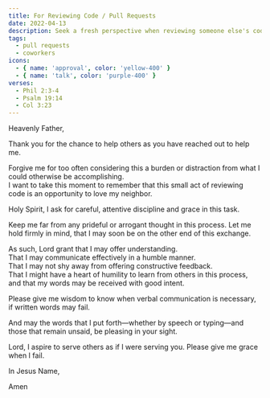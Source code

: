 ```yaml
---
title: For Reviewing Code / Pull Requests
date: 2022-04-13
description: Seek a fresh perspective when reviewing someone else's code.
tags:
  - pull requests
  - coworkers
icons:
  - { name: 'approval', color: 'yellow-400' }
  - { name: 'talk', color: 'purple-400' }
verses:
  - Phil 2:3-4
  - Psalm 19:14
  - Col 3:23
---
```


Heavenly Father,

Thank you for the chance to help others as you have reached out to help me.

Forgive me for too often considering this a burden or distraction from what I could otherwise be accomplishing.<br/>
I want to take this moment to remember that this small act of reviewing code is an opportunity to love my neighbor.

Holy Spirit, I ask for careful, attentive discipline and grace in this task.

Keep me far from any prideful or arrogant thought in this process.
Let me hold firmly in mind, that I may soon be on the other end of this exchange.

As such, Lord grant that I may offer understanding.<br/>
That I may communicate effectively in a humble manner.<br/>
That I may not shy away from offering constructive feedback.<br/>
That I might have a heart of humility to learn from others in this process, and that my words may be received with good intent.

Please give me wisdom to know when verbal communication is necessary, if written words may fail.

And may the words that I put forth—whether by speech or typing—and those that remain unsaid, be pleasing in your sight.

Lord, I aspire to serve others as if I were serving you. Please give me grace when I fail.

In Jesus Name,

Amen
